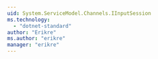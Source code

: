 ```yaml
---
uid: System.ServiceModel.Channels.IInputSession
ms.technology: 
  - "dotnet-standard"
author: "Erikre"
ms.author: "erikre"
manager: "erikre"
---
```

